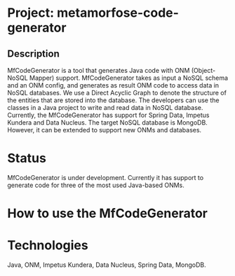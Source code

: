 # Project: metamorfose-code-generator

## Description
MfCodeGenerator is a tool that generates Java code with ONM (Object-NoSQL Mapper) support. MfCodeGenerator takes as input a NoSQL schema and an ONM config, and generates as result ONM code to access data in NoSQL databases. We use a Direct Acyclic Graph to denote the structure of the entities that are stored into the database. The developers can use the classes in a Java project to write and read data in NoSQL database. Currently, the MfCodeGenerator has support for Spring Data, Impetus Kundera and Data Nucleus. The target NoSQL database is MongoDB. However, it can be extended to support new ONMs and databases.

# Status
MfCodeGenerator is under development. Currently it has support to generate code for three of the most used Java-based ONMs. 

# How to use the MfCodeGenerator

# Technologies
Java, ONM, Impetus Kundera, Data Nucleus, Spring Data, MongoDB.
